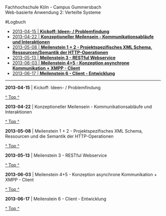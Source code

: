 Fachhochschule Köln - Campus Gummersbach  
Web-basierte Anwendung 2: Verteilte Systeme  

<a id="top"></a>

#Logbuch  

* [2013-04-15 | **Kickoff: Ideen- / Problemfindung**](#2013_04_15)
* [2013-04-22 | **Konzeptioneller Meilensein - Kommunikationsabläufe und Interaktionen**](#2013_04_22)
* [2013-05-08 | **Meilenstein 1 + 2 - Projektspezifisches XML Schema, Ressourcen/Semantik der HTTP-Operationen**](#2013_05_08)
* [2013-05-13 | **Meilenstein 3 - RESTful Webservice**](#2013_05_13)
* [2013-06-03 | **Meilenstein 4+5 - Konzeption asynchrone Kommunikation + XMPP - Client**](#2013_06_03)
* [2013-06-17 | **Meilenstein 6 - Client - Entwicklung**](#2013_06_17)




***

<a id="2013_04_15"></a>**2013-04-15** | Kickoff: Ideen- / Problemfindung


<a class="right" href="#wiki-top">^ Top ^</a>  


<a id="2013_04_22"></a>**2013-04-22** | Konzeptioneller Meilensein - Kommunikationsabläufe und Interaktionen


<a class="right" href="#wiki-top">^ Top ^</a>  


<a id="2013_05_08"></a>**2013-05-08** | Meilenstein 1 + 2 - Projektspezifisches XML Schema, Ressourcen und die Semantik der HTTP-Operationen


<a class="right" href="#wiki-top">^ Top ^</a>  


<a id="2013_05_13"></a>**2013-05-13** | Meilenstein 3 - RESTful Webservice


<a class="right" href="#wiki-top">^ Top ^</a>  


<a id="2013_06_03"></a>**2013-06-03** | Meilenstein 4+5 - Konzeption asynchrone Kommunikation + XMPP - Client


<a class="right" href="#wiki-top">^ Top ^</a>  


<a id="2013_06_17"></a>**2013-06-17** | Meilenstein 6 - Client - Entwicklung


<a class="right" href="#wiki-top">^ Top ^</a>